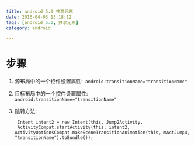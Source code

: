 ```yaml
---
title: android 5.0 共享元素
date: 2016-04-03 13:18:12
tags: [android 5.0, 共享元素]
category: android

---
```


# 步骤
1. 源布局中的一个控件设置属性:` android:transitionName="transitionName"`
2. 目标布局中的一个控件设置属性:` android:transitionName="transitionName"`
3. 跳转方法:

		Intent intent2 = new Intent(this, Jump2Activity.
		ActivityCompat.startActivity(this, intent2, ActivityOptionsCompat.makeSceneTransitionAnimation(this, mActJump4, "transitionName").toBundle());
